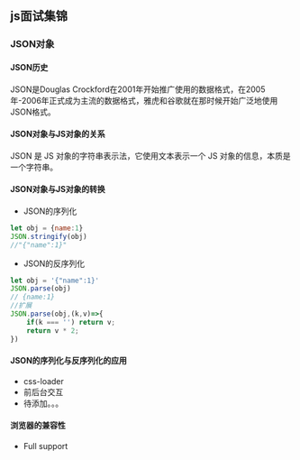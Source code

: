 ## js面试集锦
### JSON对象
#### JSON历史
JSON是Douglas Crockford在2001年开始推广使用的数据格式，在2005年-2006年正式成为主流的数据格式，雅虎和谷歌就在那时候开始广泛地使用JSON格式。
#### JSON对象与JS对象的关系
JSON 是 JS 对象的字符串表示法，它使用文本表示一个 JS 对象的信息，本质是一个字符串。
#### JSON对象与JS对象的转换
- JSON的序列化
```` javaScript
let obj = {name:1}
JSON.stringify(obj)
//"{"name":1}"
````
- JSON的反序列化
```` javaScript
let obj = '{"name":1}'
JSON.parse(obj)
// {name:1}
//扩展
JSON.parse(obj,(k,v)=>{
    if(k === '') return v;
    return v * 2;
})
````
#### JSON的序列化与反序列化的应用
- css-loader 
- 前后台交互
- 待添加。。。
#### 浏览器的兼容性
- Full support
